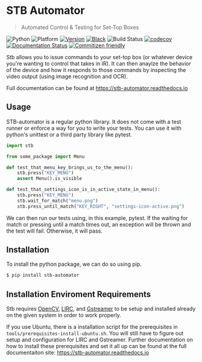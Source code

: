# STB Automator

> Automated Control & Testing for Set-Top Boxes

![Python](https://img.shields.io/badge/python-%203.7%20%7C%203.8-blue)
![Platform](https://img.shields.io/badge/platform-linux-blue)
[![Version](https://img.shields.io/pypi/v/stb-automator)](https://pypi.org/project/stb-automator/)
[![Black](https://img.shields.io/badge/style-black-black)](https://pypi.org/project/black/)
![Build Status](https://travis-ci.com/eugenetriguba/stb-automator.svg?branch=master)
[![codecov](https://codecov.io/gh/eugenetriguba/stb-automator/branch/master/graph/badge.svg)](https://codecov.io/gh/eugenetriguba/stb-automator)
[![Documentation Status](https://readthedocs.org/projects/stb-automator/badge/?version=latest)](https://stb-automator.readthedocs.io/en/latest/?badge=latest)
[![Commitizen friendly](https://img.shields.io/badge/commitizen-friendly-brightgreen.svg)](http://commitizen.github.io/cz-cli/)

Stb allows you to issue commands to your set-top box (or whatever device you're wanting to control that takes in IR). It can then anaylze the behavior of the device and how it responds to those commands by
inspecting the video output (using image recognition and OCR).

Full documentation can be found at https://stb-automator.readthedocs.io

## Usage

STB-automator is a regular python library. It does not come with a test runner or enforce a way for you to write your tests. You can use it with python's unittest or a third party library like pytest.

```python
import stb

from some_package import Menu

def test_that_menu_key_brings_us_to_the_menu():
    stb.press("KEY_MENU")
    assert Menu().is_visible

def test_that_settings_icon_is_in_active_state_in_menu():
    stb.press("KEY_MENU")
    stb.wait_for_match("menu.png")
    stb.press_until_match("KEY_RIGHT", "settings-icon-active.png")
```

We can then run our tests using, in this example, pytest.
If the waiting for match or pressing until a match times out,
an exception will be thrown and the test will fail. Otherwise,
it will pass.

## Installation

To install the python package, we can do so using pip.

```bash
$ pip install stb-automator
```

## Installation Enviroment Requirements

Stb requires [OpenCV](https://opencv.org/), [LIRC](http://www.lirc.org/), and [Gstreamer](https://gstreamer.freedesktop.org/) to be setup and installed already on the given system in order to work properly.

If you use Ubuntu, there is a installation script for the prerequisites in `tools/prerequisites-install-ubuntu.sh`. You will still have to figure out setup and configuration for LIRC and Gstreamer. Further documentation on how to install these prerequisites and set it all up can be found at the full documentaiton site: https://stb-automator.readthedocs.io
